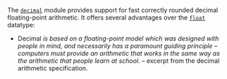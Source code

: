 The [`decimal`](https://docs.python.org/3/library/decimal.html#module-decimal) module provides support for fast correctly rounded decimal floating-point arithmetic. It offers several advantages over the [`float`](https://docs.python.org/3/library/functions.html#float) datatype:

- Decimal _is based on a floating-point model which was designed with people in mind, and necessarily has a paramount guiding principle – computers must provide an arithmetic that works in the same way as the arithmetic that people learn at school._ – excerpt from the decimal arithmetic specification.